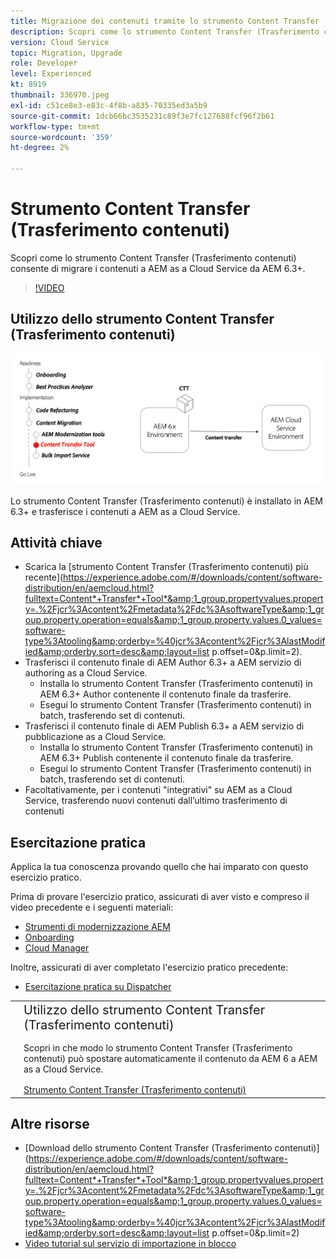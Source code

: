 ```yaml
---
title: Migrazione dei contenuti tramite lo strumento Content Transfer (Trasferimento contenuti)
description: Scopri come lo strumento Content Transfer (Trasferimento contenuti) consente di migrare i contenuti a AEM as a Cloud Service a partire da AEM 6.
version: Cloud Service
topic: Migration, Upgrade
role: Developer
level: Experienced
kt: 8919
thumbnail: 336970.jpeg
exl-id: c51ce8e3-e83c-4f8b-a835-70335ed3a5b9
source-git-commit: 1dcb66bc3535231c89f3e7fc127688fcf96f2b61
workflow-type: tm+mt
source-wordcount: '359'
ht-degree: 2%

---
```



# Strumento Content Transfer (Trasferimento contenuti) 

Scopri come lo strumento Content Transfer (Trasferimento contenuti) consente di migrare i contenuti a AEM as a Cloud Service da AEM 6.3+.

>[!VIDEO](https://video.tv.adobe.com/v/336970/?quality=12&learn=on)

## Utilizzo dello strumento Content Transfer (Trasferimento contenuti)

![Ciclo di vita dello strumento Content Transfer (Trasferimento contenuti)](../assets/content-transfer-tool.png)

Lo strumento Content Transfer (Trasferimento contenuti) è installato in AEM 6.3+ e trasferisce i contenuti a AEM as a Cloud Service.

## Attività chiave

+ Scarica la [strumento Content Transfer (Trasferimento contenuti) più recente](https://experience.adobe.com/#/downloads/content/software-distribution/en/aemcloud.html?fulltext=Content*+Transfer*+Tool*&amp;1_group.propertyvalues.property=.%2Fjcr%3Acontent%2Fmetadata%2Fdc%3AsoftwareType&amp;1_group.property.operation=equals&amp;1_group.property.values.0_values=software-type%3Atooling&amp;orderby=%40jcr%3Acontent%2Fjcr%3AlastModified&amp;orderby.sort=desc&amp;layout=list p.offset=0&amp;p.limit=2).
+ Trasferisci il contenuto finale di AEM Author 6.3+ a AEM servizio di authoring as a Cloud Service.
   + Installa lo strumento Content Transfer (Trasferimento contenuti) in AEM 6.3+ Author contenente il contenuto finale da trasferire.
   + Esegui lo strumento Content Transfer (Trasferimento contenuti) in batch, trasferendo set di contenuti.
+ Trasferisci il contenuto finale di AEM Publish 6.3+ a AEM servizio di pubblicazione as a Cloud Service.
   + Installa lo strumento Content Transfer (Trasferimento contenuti) in AEM 6.3+ Publish contenente il contenuto finale da trasferire.
   + Esegui lo strumento Content Transfer (Trasferimento contenuti) in batch, trasferendo set di contenuti.
+ Facoltativamente, per i contenuti &quot;integrativi&quot; su AEM as a Cloud Service, trasferendo nuovi contenuti dall’ultimo trasferimento di contenuti

## Esercitazione pratica

Applica la tua conoscenza provando quello che hai imparato con questo esercizio pratico.

Prima di provare l&#39;esercizio pratico, assicurati di aver visto e compreso il video precedente e i seguenti materiali:

+ [Strumenti di modernizzazione AEM](../aem-modernization-tools.md)
+ [Onboarding](../onboarding.md)
+ [Cloud Manager](../cloud-manager.md)

Inoltre, assicurati di aver completato l&#39;esercizio pratico precedente:

+ [Esercitazione pratica su Dispatcher](../dispatcher.md#hands-on-exercise)

<table style="border-width:0">
    <tr>
        <td style="width:150px">
            <a  rel="noreferrer"
                target="_blank"
                href="https://github.com/adobe/aem-cloud-engineering-video-series-exercises/tree/session6-transfercontent#cloud-acceleration-bootcamp---session-6-content"><img alt="Esercitazione pratica dell’archivio GitHub" src="../assets/github.png"/>
            </a>        
        </td>
        <td style="width:100%;margin-bottom:1rem;">
            <div style="font-size:1.25rem;font-weight:400;">Utilizzo dello strumento Content Transfer (Trasferimento contenuti)</div>
            <p style="margin:1rem 0">
                Scopri in che modo lo strumento Content Transfer (Trasferimento contenuti) può spostare automaticamente il contenuto da AEM 6 a AEM as a Cloud Service.
            </p>
            <a  rel="noreferrer"
                target="_blank"
                href="https://github.com/adobe/aem-cloud-engineering-video-series-exercises/tree/session6-transfercontent#cloud-acceleration-bootcamp---session-6-content" class="spectrum-Button spectrum-Button--primary spectrum-Button--sizeM">
                <span class="spectrum-Button-label has-no-wrap has-text-weight-bold">Strumento Content Transfer (Trasferimento contenuti)</span>
            </a>
        </td>
    </tr>
</table>

## Altre risorse

+ [Download dello strumento Content Transfer (Trasferimento contenuti)](https://experience.adobe.com/#/downloads/content/software-distribution/en/aemcloud.html?fulltext=Content*+Transfer*+Tool*&amp;1_group.propertyvalues.property=.%2Fjcr%3Acontent%2Fmetadata%2Fdc%3AsoftwareType&amp;1_group.property.operation=equals&amp;1_group.property.values.0_values=software-type%3Atooling&amp;orderby=%40jcr%3Acontent%2Fjcr%3AlastModified&amp;orderby.sort=desc&amp;layout=list p.offset=0&amp;p.limit=2)
+ [Video tutorial sul servizio di importazione in blocco](https://experienceleague.adobe.com/docs/experience-manager-learn/cloud-service/migration/bulk-import.html)

